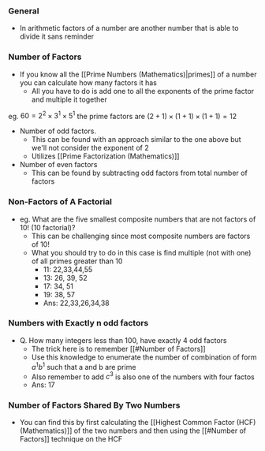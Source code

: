 ### General
- In arithmetic factors of a number are another number that is able to divide it sans reminder


### Number of Factors
- If you know all the [[Prime Numbers (Mathematics)|primes]] of a number you can calculate how many factors it has
	- All you have to do is add one to all the exponents of the prime factor and multiple it together

eg. $60=2^2\times3^1\times5^1$ the prime factors are $(2+1)\times(1+1)\times(1+1)=12$

- Number of odd factors. 
	- This can be found with an approach similar to the one above but we'll not consider the exponent of 2
	- Utilizes [[Prime Factorization (Mathematics)]]
- Number of even factors
	- This can be found by subtracting odd factors from total number of factors


### Non-Factors of A Factorial
- eg. What are the five smallest composite numbers that are not factors of $10!$ (10 factorial)?
	- This can be challenging since most composite numbers are factors of 10!
	- What you should try to do in this case is find multiple (not with one) of all primes greater than 10
		- 11: 22,33,44,55
		- 13: 26, 39, 52
		- 17: 34, 51
		- 19: 38, 57
		- Ans: 22,33,26,34,38

### Numbers with Exactly n odd factors
- Q. How many integers less than 100, have exactly 4 odd factors
	- The trick here is to remember [[#Number of Factors]]
	- Use this knowledge to enumerate the number of combination of form $a^1b^1$ such that a and b are prime
	- Also remember to add $c^3$ is also one of the numbers with  four factos
	- Ans: 17


### Number of Factors Shared By Two Numbers
- You can find this by first calculating the [[Highest Common Factor (HCF) (Mathematics)]] of the two numbers and then using the [[#Number of Factors]] technique on the HCF